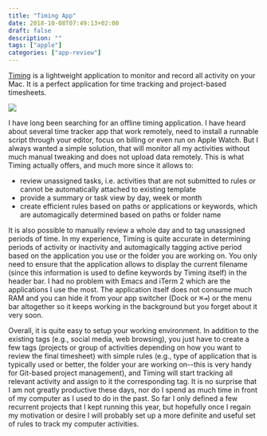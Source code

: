 ```yaml
---
title: "Timing App"
date: 2018-10-08T07:49:13+02:00
draft: false
description: ""
tags: ["apple"]
categories: ["app-review"]
---
```


[Timing](https://timingapp.com) is a lightweight application to monitor and record all activity on your Mac. It is a perfect application for time tracking and project-based timesheets.

<!--more-->

![](/img/2018-10-08-08-28-35.png)

I have long been searching for an offline timing application. I have heard about several time tracker app that work remotely, need to install a runnable script through your editor, focus on billing or even run on Apple Watch. But I always wanted a simple solution, that will monitor all my activities without much manual tweaking and does not upload data remotely. This is what Timing actually offers, and much more since it allows to:

- review unassigned tasks, i.e. activities that are not submitted to rules or cannot be automatically attached to existing template 
- provide a summary or task view by day, week or month
- create efficient rules based on paths or applications or keywords, which are automagically determined based on paths or folder name

It is also possible to manually review a whole day and to tag unassigned periods of time. In my experience, Timing is quite accurate in determining periods of activity or inactivity and automagically tagging active period based on the application you use or the folder you are working on. You only need to ensure that the application allows to display the current filename (since this information is used to define keywords by Timing itself) in the header bar. I had no problem with Emacs and iTerm 2 which are the applications I use the most. The application itself does not consume much RAM and you can hide it from your app switcher (Dock or <kbd>⌘⇥</kbd>) or the menu bar altogether so it keeps working in the background but you forget about it very soon. 

Overall, it is quite easy to setup your working environment. In addition to the existing tags (e.g., social media, web browsing), you just have to create a few tags (projects or group of activities depending on how you want to review the final timesheet) with simple rules (e.g., type of application that is typically used or better, the folder your are working on--this is very handy for Git-based project management), and Timing will start tracking all relevant activity and assign to it the corresponding tag. It is no surprise that I am not greatly productive these days, nor do I spend as much time in front of my computer as I used to do in the past. So far I only defined a few recurrent projects that I kept running this year, but hopefully once I regain my motivation or desire I will probably set up a more definite and useful set of rules to track my computer activities.

